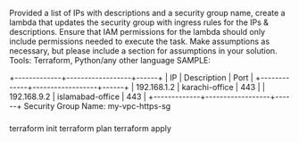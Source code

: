 Provided a list of IPs with descriptions and a security group name, create a lambda that updates the security group with ingress rules for the IPs & descriptions.
Ensure that IAM permissions for the lambda should only include permissions needed to execute the task.
Make assumptions as necessary, but please include a section for assumptions in your solution.
Tools: Terraform, Python/any other language
SAMPLE:

+-------------+------------------+------+
|     IP      |   Description    | Port |
+-------------+------------------+------+
| 192.168.1.2 | karachi-office   | 443  |
| 192.168.9.2 | islamabad-office | 443  |
+-------------+------------------+------+
Security Group Name: my-vpc-https-sg


#####

terraform init
terraform plan
terraform apply

